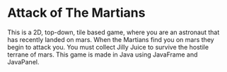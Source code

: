 # Attack of The Martians
This is a 2D, top-down, tile based game, where you are an astronaut that has recently landed on mars. When the Martians find you on mars they begin to attack you. You must collect Jilly Juice to survive the hostile terrane of mars.
This game is made in Java using JavaFrame and JavaPanel.
